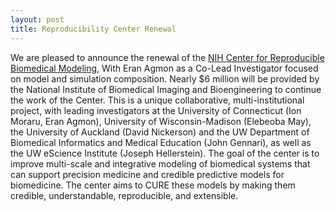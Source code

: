 ```yaml
---
layout: post
title: Reproducibility Center Renewal
---
```


We are pleased to announce the renewal of the [NIH Center for Reproducible Biomedical Modeling](https://reproduciblebiomodels.org),
With Eran Agmon as a Co-Lead Investigator focused on model and simulation composition. Nearly $6 million will be 
provided by the National Institute of Biomedical Imaging and Bioengineering to continue the work of the Center. This
is a unique collaborative, multi-institutional project, with leading investigators at the University of Connecticut 
(Ion Moraru, Eran Agmon), University of Wisconsin-Madison (Elebeoba May), the University of Auckland (David Nickerson) 
and the UW Department of Biomedical Informatics and Medical Education (John Gennari), as well as the UW eScience 
Institute (Joseph Hellerstein). The goal of the center is to improve multi-scale and integrative modeling of biomedical 
systems that can support precision medicine and credible predictive models for biomedicine. The center aims to CURE 
these models by making them credible, understandable, reproducible, and extensible. 